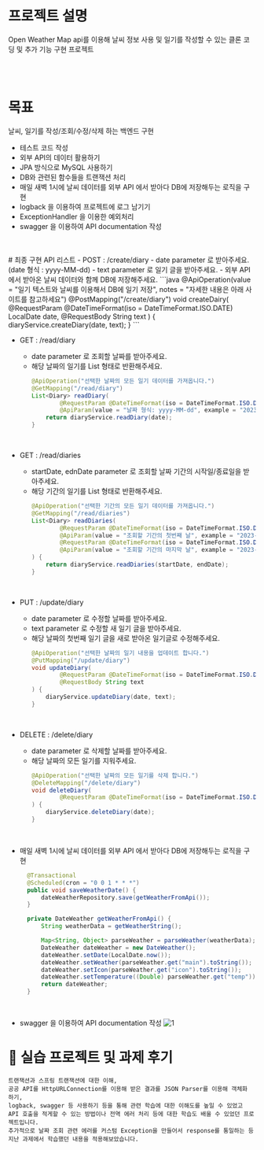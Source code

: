 # 프로젝트 설명
 Open Weather Map api를 이용해 날씨 정보 사용 및 일기를 작성할 수 있는 클론 코딩 및 추가 기능 구현 프로젝트

 <br>
 <br>

 # 목표
 날씨, 일기를 작성/조회/수정/삭제 하는 백엔드 구현
 - 테스트 코드 작성
 - 외부 API의 데이터 활용하기
 - JPA 방식으로 MySQL 사용하기
 - DB와 관련된 함수들을 트랜잭션 처리
 - 매일 새벽 1시에 날씨 데이터를 외부 API 에서 받아다 DB에 저장해두는 로직을 구현
 - logback 을 이용하여 프로젝트에 로그 남기기
 - ExceptionHandler 을 이용한 예외처리
 - swagger 을 이용하여 API documentation 작성
 <br>
 <br>
 # 최종 구현 API 리스트
 - POST : /create/diary
  -  date parameter 로 받아주세요. (date 형식 : yyyy-MM-dd)
  -  text parameter 로 일기 글을 받아주세요.
  -  외부 API 에서 받아온 날씨 데이터와 함께 DB에 저장해주세요.
    ```java
    @ApiOperation(value = "일기 텍스트와 날씨를 이용해서 DB에 일기 저장", notes = "자세한 내용은 아래 사이트를 참고하세요")
    @PostMapping("/create/diary")
    void createDairy(
            @RequestParam @DateTimeFormat(iso = DateTimeFormat.ISO.DATE) LocalDate date,
            @RequestBody String text
    ) {
        diaryService.createDiary(date, text);
    }    
    ```
     <br>
    
- GET : /read/diary
  - date parameter 로 조회할 날짜를 받아주세요.
  - 해당 날짜의 일기를 List 형태로 반환해주세요.
    ```java
    @ApiOperation("선택한 날짜의 모든 일기 데이터를 가져옵니다.")
    @GetMapping("/read/diary")
    List<Diary> readDiary(
            @RequestParam @DateTimeFormat(iso = DateTimeFormat.ISO.DATE)
            @ApiParam(value = "날짜 형식: yyyy-MM-dd", example = "2023-07-07") LocalDate date) {
        return diaryService.readDiary(date);
    }
    ```
  <br>
- GET : /read/diaries
  - startDate, ednDate parameter 로 조회할 날짜 기간의 시작일/종료일을 받아주세요.
  - 해당 기간의 일기를 List 형태로 반환해주세요.
    ```java
    @ApiOperation("선택한 기간의 모든 일기 데이터를 가져옵니다.")
    @GetMapping("/read/diaries")
    List<Diary> readDiaries(
            @RequestParam @DateTimeFormat(iso = DateTimeFormat.ISO.DATE)
            @ApiParam(value = "조회할 기간의 첫번째 날", example = "2023-07-07") LocalDate startDate,
            @RequestParam @DateTimeFormat(iso = DateTimeFormat.ISO.DATE)
            @ApiParam(value = "조회할 기간의 마지막 날", example = "2023-07-31") LocalDate endDate
    ) {
        return diaryService.readDiaries(startDate, endDate);
    }
    ```
  <br>
- PUT : /update/diary
  - date parameter 로 수정할 날짜를 받아주세요.
  - text parameter 로 수정할 새 일기 글을 받아주세요.
  - 해당 날짜의 첫번째 일기 글을 새로 받아온 일기글로 수정해주세요.
    ```java
    @ApiOperation("선택한 날짜의 일기 내용을 업데이트 합니다.")
    @PutMapping("/update/diary")
    void updateDiary(
            @RequestParam @DateTimeFormat(iso = DateTimeFormat.ISO.DATE) LocalDate date,
            @RequestBody String text
    ) {
        diaryService.updateDiary(date, text);
    }
    ```
    <br>
- DELETE : /delete/diary
  - date parameter 로 삭제할 날짜를 받아주세요.
  - 해당 날짜의 모든 일기를 지워주세요.
    ```java
    @ApiOperation("선택한 날짜의 모든 일기를 삭제 합니다.")
    @DeleteMapping("/delete/diary")
    void deleteDiary(
            @RequestParam @DateTimeFormat(iso = DateTimeFormat.ISO.DATE) LocalDate date
    ) {
        diaryService.deleteDiary(date);
    }
    ```
    <br>
- 매일 새벽 1시에 날씨 데이터를 외부 API 에서 받아다 DB에 저장해두는 로직을 구현
  ```java
    @Transactional
    @Scheduled(cron = "0 0 1 * * *")
    public void saveWeatherDate() {
        dateWeatherRepository.save(getWeatherFromApi());
    }

    private DateWeather getWeatherFromApi() {
        String weatherData = getWeatherString();

        Map<String, Object> parseWeather = parseWeather(weatherData);
        DateWeather dateWeather = new DateWeather();
        dateWeather.setDate(LocalDate.now());
        dateWeather.setWeather(parseWeather.get("main").toString());
        dateWeather.setIcon(parseWeather.get("icon").toString());
        dateWeather.setTemperature((Double) parseWeather.get("temp"));
        return dateWeather;
    }
  ```
  <br>

- swagger 을 이용하여 API documentation 작성
  ![1](https://github.com/wooooozin/WeatherDemo/assets/95316662/8405e246-bc5f-4643-9847-3c30ad6bd171)

# 🐯 실습 프로젝트 및 과제 후기
```text
트랜잭션과 스프링 트랜잭션에 대한 이해,
공공 API를 HttpURLConnection를 이용해 받은 결과를 JSON Parser를 이용해 객체화 하기,
logback, swagger 등 사용하기 등을 통해 관련 학습에 대한 이해도를 높일 수 있었고
API 호출을 적게할 수 있는 방법이나 전역 에러 처리 등에 대한 학습도 배울 수 있었던 프로젝트입니다.
추가적으로 날짜 조회 관련 에러를 커스텀 Exception을 만들어서 response를 통일하는 등
지난 과제에서 학습했던 내용을 적용해보았습니다.
```
 

